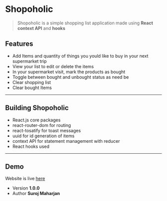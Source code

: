 # Shopoholic

> Shopoholic is a simple shopping list application made using **React context API** and **hooks**

## Features

- Add Items and quantity of things you yould like to buy in your next supermarket trip
- View your list to edit or delete the items
- In your supermarket visit, mark the products as bought
- Toggle between bought and unbought status as need be
- Clear shopping list
- Clear bought Items

---

## Building Shopoholic

- React.js core packages
- react-router-dom for routing
- react-tosatify for toast messages
- uuid for id generation of items
- context API for statement management with reducer
- React hooks used

---

## Demo

Website is live [here](https://shopoholic.netlify.app/)

- Version **1.0.0**
- Author **Suroj Maharjan**
